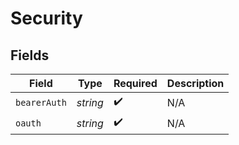 # Security


## Fields

| Field              | Type               | Required           | Description        |
| ------------------ | ------------------ | ------------------ | ------------------ |
| `bearerAuth`       | *string*           | :heavy_check_mark: | N/A                |
| `oauth`            | *string*           | :heavy_check_mark: | N/A                |